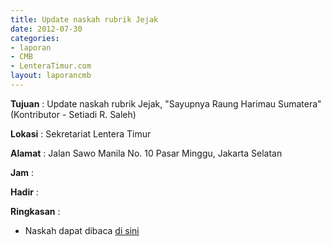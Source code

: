 ```yaml
---
title: Update naskah rubrik Jejak
date: 2012-07-30
categories:
- laporan
- CMB
- LenteraTimur.com
layout: laporancmb
---
```


**Tujuan** : Update naskah rubrik Jejak, "Sayupnya Raung Harimau Sumatera" (Kontributor - Setiadi R. Saleh)

**Lokasi** : Sekretariat Lentera Timur 

**Alamat** : Jalan Sawo Manila No. 10 Pasar Minggu, Jakarta Selatan

**Jam** : 

**Hadir** :  


**Ringkasan** : 
* Naskah dapat dibaca [di sini](http://www.lenteratimur.com/2012/07/sayupnya-raung-harimau-sumatera/)
